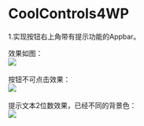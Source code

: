 CoolControls4WP
===============
1.实现按钮右上角带有提示功能的Appbar。

效果如图：
<br />
<img src="http://images.cnblogs.com/cnblogs_com/fb-boy/520080/o_%e6%8c%89%e9%92%ae%e5%8f%b3%e4%b8%8a%e8%a7%92%e5%b8%a6%e6%9c%89%e6%96%87%e6%9c%ac%e6%8f%90%e7%a4%ba%e5%8a%9f%e8%83%bd%e7%9a%84AppBar.PNG"/>
<br />
<br />
按钮不可点击效果：
<br />
<img src="http://images.cnblogs.com/cnblogs_com/fb-boy/520080/o_%e6%8c%89%e9%92%ae%e4%b8%8d%e5%8f%af%e7%82%b9%e5%87%bb%e9%80%8f%e6%98%8e%e5%ba%a6%e6%8e%a7%e5%88%b6.PNG"/>
<br />
<br />
提示文本2位数效果，已经不同的背景色：
<br />
<img src="http://images.cnblogs.com/cnblogs_com/fb-boy/520080/o_%e6%8f%90%e7%a4%ba%e6%96%87%e6%9c%ac%e7%9a%84%e4%b8%8d%e5%90%8c%e8%83%8c%e6%99%af%e8%89%b2.PNG"/>
